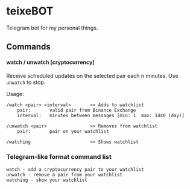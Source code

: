 # teixeBOT
Telegram bot for my personal things.

## Commands
#### watch / unwatch [cryptocurrency]
Receive scheduled updates on the selected pair each n minutes.
Use ```unwatch``` to stop.

Usage: 
```
/watch <pair> <interval>       >> Adds to watchlist
    pair:       valid pair from Binance Exchange
    interval:   minutes between messages [min: 1  max: 1440 (day)]

/unwatch <pair>                >> Removes from watchlist
    pair:       pair on your watchlist

/watching                      >> Shows watchlist
```


### Telegram-like format command list
```
watch - add a cryptocurrency pair to your watchlist
unwatch - remove a pair from your watchlist
watching - show your watchlist
```